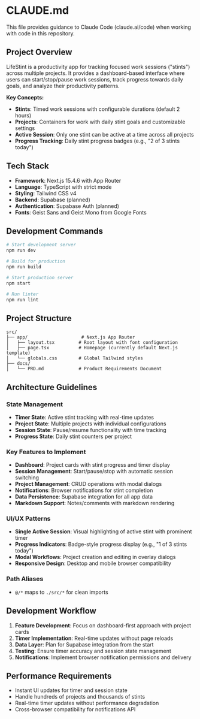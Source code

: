 # CLAUDE.md

This file provides guidance to Claude Code (claude.ai/code) when working with code in this repository.

## Project Overview

LifeStint is a productivity app for tracking focused work sessions ("stints") across multiple projects. It provides a dashboard-based interface where users can start/stop/pause work sessions, track progress towards daily goals, and analyze their productivity patterns.

**Key Concepts:**
- **Stints**: Timed work sessions with configurable durations (default 2 hours)
- **Projects**: Containers for work with daily stint goals and customizable settings
- **Active Session**: Only one stint can be active at a time across all projects
- **Progress Tracking**: Daily stint progress badges (e.g., "2 of 3 stints today")

## Tech Stack

- **Framework**: Next.js 15.4.6 with App Router
- **Language**: TypeScript with strict mode
- **Styling**: Tailwind CSS v4
- **Backend**: Supabase (planned)
- **Authentication**: Supabase Auth (planned)
- **Fonts**: Geist Sans and Geist Mono from Google Fonts

## Development Commands

```bash
# Start development server
npm run dev

# Build for production
npm run build

# Start production server
npm start

# Run linter
npm run lint
```

## Project Structure

```
src/
├── app/                    # Next.js App Router
│   ├── layout.tsx         # Root layout with font configuration
│   ├── page.tsx           # Homepage (currently default Next.js template)
│   └── globals.css        # Global Tailwind styles
├── docs/
│   └── PRD.md             # Product Requirements Document
```

## Architecture Guidelines

### State Management
- **Timer State**: Active stint tracking with real-time updates
- **Project State**: Multiple projects with individual configurations
- **Session State**: Pause/resume functionality with time tracking
- **Progress State**: Daily stint counters per project

### Key Features to Implement
- **Dashboard**: Project cards with stint progress and timer display
- **Session Management**: Start/pause/stop with automatic session switching
- **Project Management**: CRUD operations with modal dialogs
- **Notifications**: Browser notifications for stint completion
- **Data Persistence**: Supabase integration for all app data
- **Markdown Support**: Notes/comments with markdown rendering

### UI/UX Patterns
- **Single Active Session**: Visual highlighting of active stint with prominent timer
- **Progress Indicators**: Badge-style progress display (e.g., "1 of 3 stints today")
- **Modal Workflows**: Project creation and editing in overlay dialogs
- **Responsive Design**: Desktop and mobile browser compatibility

### Path Aliases
- `@/*` maps to `./src/*` for clean imports

## Development Workflow

1. **Feature Development**: Focus on dashboard-first approach with project cards
2. **Timer Implementation**: Real-time updates without page reloads
3. **Data Layer**: Plan for Supabase integration from the start
4. **Testing**: Ensure timer accuracy and session state management
5. **Notifications**: Implement browser notification permissions and delivery

## Performance Requirements

- Instant UI updates for timer and session state
- Handle hundreds of projects and thousands of stints
- Real-time timer updates without performance degradation
- Cross-browser compatibility for notifications API